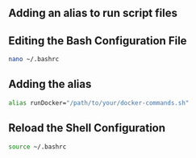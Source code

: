 ## Adding an alias to run script files


## Editing the Bash Configuration File

```bash
nano ~/.bashrc
```

## Adding the alias

```bash
alias runDocker="/path/to/your/docker-commands.sh"
```

## Reload the Shell Configuration
```bash
source ~/.bashrc
```